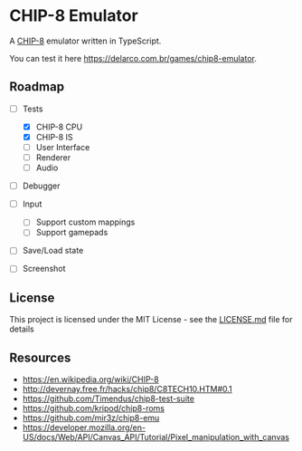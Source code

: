# CHIP-8 Emulator

A [CHIP-8](https://en.wikipedia.org/wiki/CHIP-8) emulator written in TypeScript.

You can test it here https://delarco.com.br/games/chip8-emulator.


## Roadmap

- [ ] Tests
  - [X] CHIP-8 CPU
  - [X] CHIP-8 IS
  - [ ] User Interface
  - [ ] Renderer
  - [ ] Audio
- [ ] Debugger
- [ ] Input
  - [ ] Support custom mappings
  - [ ] Support gamepads
- [ ] Save/Load state
- [ ] Screenshot


## License

This project is licensed under the MIT License - see the [LICENSE.md](LICENSE.md) file for details


## Resources

* https://en.wikipedia.org/wiki/CHIP-8
* http://devernay.free.fr/hacks/chip8/C8TECH10.HTM#0.1
* https://github.com/Timendus/chip8-test-suite
* https://github.com/kripod/chip8-roms
* https://github.com/mir3z/chip8-emu
* https://developer.mozilla.org/en-US/docs/Web/API/Canvas_API/Tutorial/Pixel_manipulation_with_canvas

